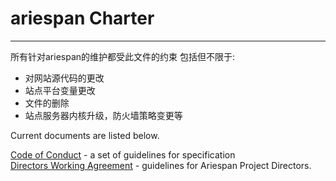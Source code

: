 # ariespan Charter
---

所有针对ariespan的维护都受此文件的约束
包括但不限于:
- 对网站源代码的更改
- 站点平台变量更改
- 文件的删除
- 站点服务器内核升级，防火墙策略变更等

Current documents are listed below.

[Code of Conduct](Code-of-Conduct.md) - a set of guidelines for specification\
[Directors Working Agreement](Directors-Working-Agreement.md) - guidelines for Ariespan Project Directors.  